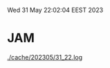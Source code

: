 Wed 31 May 22:02:04 EEST 2023
# JAM
<a href='./cache/202305/31_22.log'>./cache/202305/31_22.log</a>
